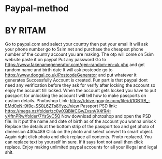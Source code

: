 # Paypal-method

# BY  RITAM

Go to paypal.com and select your country then put your email
It will ask your phone number go to 5sim.net and purchase the cheapest phone number of the country account you are making.
The otp will come on 5sim website paste it on paypal
Put any password
Go to https://www.fakenamegenerator.com/gen-random-en-uk.php and get random name and birth date
It will ask postcode go to https://www.doogal.co.uk/PostcodeGenerator and put whatever it generates
Successfully Account is created.
Fun part is that paypal dont need any verification before they ask for verify after locking the account so enjoy the account till locked.
When the account gets locked you have to put passport for unlocking the account
I will tell how to make passports on custom details.
Photoshop Link: https://drive.google.com/file/d/1GBTtB_-EMd0eN-9f0c-SS0L6ZTs8YyzJ/view
Passport PSD link: https://mega.nz/folder/zc0wXQBI#CGwZvsnVX4fR4-yXftnPRw/folder/7YsSyC5Q
Now download photoshop and open the PSD file. In it put the name and date of birth as of the account you wanna unlock
Replace the details at the bottom strip of the passport too and get photo of dimension 430x489
Click on the photo and select convert to smart object.
Again right click photo and click replace all contents.
Photo replaced. You can replace text by yourself im sure. If it says font not avail then click replace.
Enjoy making unlimited paypal accounts for all your illegal and legal shit.
